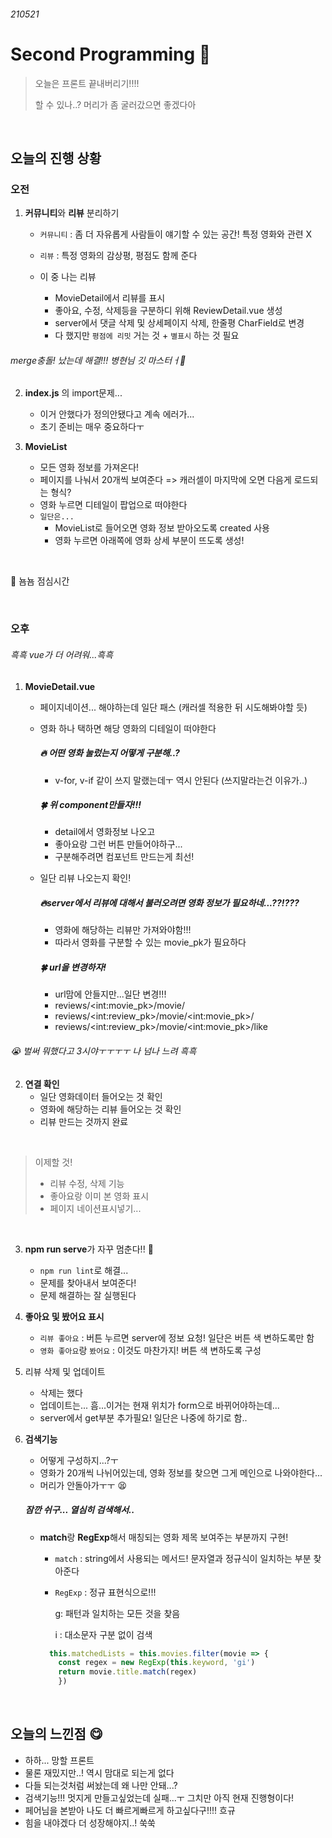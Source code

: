 ###### 210521

# Second Programming :seedling:

> 오늘은 프론트 끝내버리기!!!!
>
> 할 수 있나..? 머리가 좀 굴러갔으면 좋겠다아

<br>

## 오늘의 진행 상황 

### 오전

1. **커뮤니티**와 **리뷰** 분리하기
   
   - `커뮤니티` : 좀 더 자유롭게 사람들이 얘기할 수 있는 공간! 특정 영화와 관련 X 
   - `리뷰` : 특정 영화의 감상평, 평점도 함께 준다
   
   - 이 중 나는 리뷰
     - MovieDetail에서 리뷰를 표시
     - 좋아요, 수정, 삭제등을 구분하디 위해 ReviewDetail.vue 생성
     - server에서 댓글 삭제 및 상세페이지 삭제, 한줄평 CharField로 변경
     - 다 했지만 `평점에 리밋` 거는 것 + `별표시` 하는 것 필요

###### merge충돌! 났는데 해결!!! 병현님 깃 마스터ㅓ:clap:

2. **index.js** 의 import문제...
   - 이거 안했다가 정의안됐다고 계속 에러가...
   - 초기 준비는 매우 중요하다ㅜ

3. **MovieList**
   - 모든 영화 정보를 가져온다!
   - 페이지를 나눠서 20개씩 보여준다 => 캐러셀이 마지막에 오면 다음게 로드되는 형식?
   - 영화 누르면 디테일이 팝업으로 떠야한다
   - `일단은...`
     - MovieList로 들어오면 영화 정보 받아오도록 created 사용
     - 영화 누르면 아래쪽에 영화 상세 부분이 뜨도록 생성!

<br>

:cookie: 뇸뇸 점심시간

<br>

### 오후

###### 흑흑 vue가 더 어려워...흑흑

1. **MovieDetail.vue**

   - 페이지네이션... 해야하는데 일단 패스 (캐러셀 적용한 뒤 시도해봐야할 듯)

   - 영화 하나 택하면 해당 영화의 디테일이 떠야한다

     ##### :fire: 어떤 영화 눌렀는지 어떻게 구분해..?

     - v-for, v-if 같이 쓰지 말랬는데ㅜ 역시 안된다 (쓰지말라는건 이유가..)

     ##### :four_leaf_clover: 위 component만들자!!!

     - detail에서 영화정보 나오고
     - 좋아요랑 그런 버튼 만들어야하구...
     - 구분해주려면 컴포넌트 만드는게 최선!

   - 일단 리뷰 나오는지 확인!

     ##### :fire:server에서 리뷰에 대해서 불러오려면 영화 정보가 필요하네...??!???

     - 영화에 해당하는 리뷰만 가져와야함!!!
     - 따라서 영화를 구분할 수 있는 movie_pk가 필요하다

     ##### :four_leaf_clover: url을 변경하자!

     - url맘에 안들지만...일단 변경!!!
     - reviews/\<int:movie_pk\>/movie/
     - reviews/\<int:review_pk\>/movie/\<int:movie_pk\>/
     - reviews/\<int:review_pk\>/movie/\<int:movie_pk\>/like

###### :sob: 벌써 뭐했다고 3시야ㅜㅜㅜㅜ 나 넘나 느려 흑흑

2. **연결 확인**
   - 일단 영화데이터 들어오는 것 확인
   - 영화에 해당하는 리뷰 들어오는 것 확인
   - 리뷰 만드는 것까지 완료

<br>

>  이제할 것!
>
> - 리뷰 수정, 삭제 기능
> - 좋아요랑 이미 본 영화 표시
> - 페이지 네이션표시넣기...

<br>

3. **npm run  serve**가 자꾸 멈춘다!! :fire_engine:
   - `npm run lint`로 해결...
   - 문제를 찾아내서 보여준다!
   - 문제 해결하는 잘 실행된다

4. **좋아요 및 봤어요 표시**
   - `리뷰 좋아요` : 버튼 누르면 server에 정보 요청! 일단은 버튼 색 변하도록만 함
   - `영화 좋아요`랑 `봤어요` : 이것도 마찬가지! 버튼 색 변하도록 구성
5. 리뷰 삭제 및 업데이트
   - 삭제는 했다
   - 업데이트는... 흠...이거는 현재 위치가 form으로 바뀌어야하는데...
   - server에서 get부분 추가필요! 일단은 나중에 하기로 함..

6. **검색기능**

   - 어떻게 구성하지...?ㅜ
   - 영화가 20개씩 나뉘어있는데, 영화 정보를 찾으면 그게 메인으로 나와야한다...
   - 머리가 안돌아가ㅜㅜ :tired_face:

   ##### 잠깐 쉬구... 열심히 검색해서.. 

   - **match**랑 **RegExp**해서 매칭되는 영화 제목 보여주는 부분까지 구현!

     - `match` : string에서 사용되는 메서드! 문자열과 정규식이 일치하는 부분 찾아준다

     - `RegExp` : 정규 표현식으로!!!

       g: 패턴과 일치하는 모든 것을 찾음

       i : 대소문자 구분 없이 검색

     ```js
       this.matchedLists = this.movies.filter(movie => {
         const regex = new RegExp(this.keyword, 'gi')
         return movie.title.match(regex)
         })
     ```

     

<br>

## 오늘의 느낀점 :yum:

- 하하... 망할 프론트
- 물론 재밌지만..! 역시 맘대로 되는게 없다
- 다들 되는것처럼 써놨는데 왜 나만 안돼...?
- 검색기능!!! 멋지게 만들고싶었는데 실패...ㅜ 그치만 아직 현재 진행형이다!
- 페어님을 본받아 나도 더 빠르게빠르게 하고싶다구!!!! 흐규
- 힘을 내야겠다 더 성장해야지..! 쑥쑥



